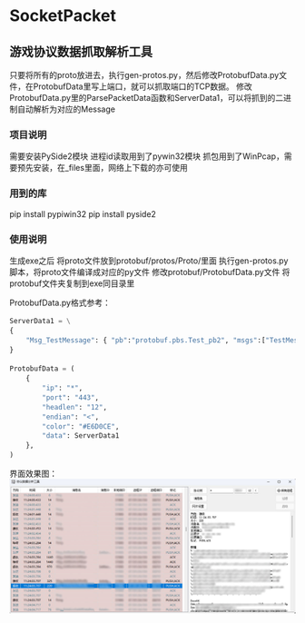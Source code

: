 # SocketPacket

## 游戏协议数据抓取解析工具
只要将所有的proto放进去，执行gen-protos.py，然后修改ProtobufData.py文件，在ProtobufData里写上端口，就可以抓取端口的TCP数据。
修改ProtobufData.py里的ParsePacketData函数和ServerData1，可以将抓到的二进制自动解析为对应的Message

### 项目说明
需要安装PySide2模块
进程id读取用到了pywin32模块
抓包用到了WinPcap，需要预先安装，在_files里面，网络上下载的亦可使用

### 用到的库
pip install pypiwin32
pip install pyside2

### 使用说明
生成exe之后
将proto文件放到protobuf/protos/Proto/里面
执行gen-protos.py脚本，将proto文件编译成对应的py文件
修改protobuf/ProtobufData.py文件
将protobuf文件夹复制到exe同目录里

ProtobufData.py格式参考：

```python
ServerData1 = \
{
    "Msg_TestMessage": { "pb":"protobuf.pbs.Test_pb2", "msgs":["TestMessage"] },
}

ProtobufData = (
    {
        "ip": "*",
        "port": "443",
        "headlen": "12",
        "endian": "<",
        "color": "#E6D0CE",
        "data": ServerData1
    },
)
```

界面效果图：
![image](_files/preview.jpg)
